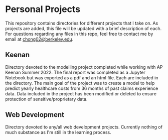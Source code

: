 # Personal Projects
This repository contains directories for different projects that I take on. As projects are added, this file will be updated with a brief description of each. For questions regarding any files in this repo, feel free to contact me by email at chong02@berkeley.edu.

## Keenan
Directory devoted to the modelling project completed while working with AP Keenan Summer 2022. The final report was completed as a Jupyter Notebook but was exported as a pdf and an html file. Each are included in the directory. The main goal of the project was to create a model to help predict yearly healthcare costs from 36 months of past claims experience data. Data included in the project has been modified or deleted to ensure protection of sensitive/proprietary data.

## Web Development
Directory devoted to any/all web development projects. Currently nothing of much substance as I'm still in the learning process.